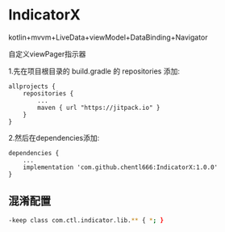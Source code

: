 # IndicatorX
kotlin+mvvm+LiveData+viewModel+DataBinding+Navigator

自定义viewPager指示器

1.先在项目根目录的 build.gradle 的 repositories 添加:
```
allprojects {
    repositories {
        ...
        maven { url "https://jitpack.io" }
    }
}
```

2.然后在dependencies添加:
```
dependencies {
	...
	implementation 'com.github.chentl666:IndicatorX:1.0.0'
}
```

## 混淆配置
```sh
-keep class com.ctl.indicator.lib.** { *; }
```
